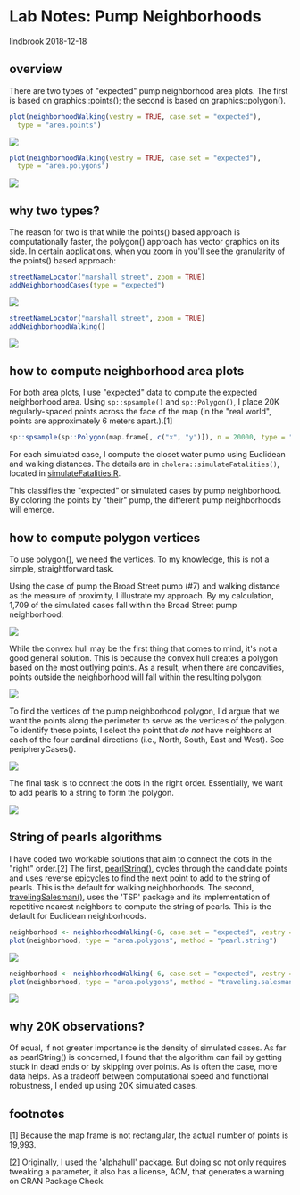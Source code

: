 Lab Notes: Pump Neighborhoods
================
lindbrook
2018-12-18

overview
--------

There are two types of "expected" pump neighborhood area plots. The first is based on graphics::points(); the second is based on graphics::polygon().

``` r
plot(neighborhoodWalking(vestry = TRUE, case.set = "expected"),
  type = "area.points")
```

<img src="pump.neighborhoods.notes_files/figure-markdown_github/area_points-1.png" style="display: block; margin: auto;" />

``` r
plot(neighborhoodWalking(vestry = TRUE, case.set = "expected"),
  type = "area.polygons")
```

<img src="pump.neighborhoods.notes_files/figure-markdown_github/area_polygons-1.png" style="display: block; margin: auto;" />

why two types?
--------------

The reason for two is that while the points() based approach is computationally faster, the polygon() approach has vector graphics on its side. In certain applications, when you zoom in you'll see the granularity of the points() based approach:

``` r
streetNameLocator("marshall street", zoom = TRUE)
addNeighborhoodCases(type = "expected")
```

<img src="pump.neighborhoods.notes_files/figure-markdown_github/marshall_points-1.png" style="display: block; margin: auto;" />

``` r
streetNameLocator("marshall street", zoom = TRUE)
addNeighborhoodWalking()
```

<img src="pump.neighborhoods.notes_files/figure-markdown_github/marshall_polygons-1.png" style="display: block; margin: auto;" />

how to compute neighborhood area plots
--------------------------------------

For both area plots, I use "expected" data to compute the expected neighborhood area. Using `sp::spsample()` and `sp::Polygon()`, I place 20K regularly-spaced points across the face of the map (in the "real world", points are approximately 6 meters apart.).[1]

``` r
sp::spsample(sp::Polygon(map.frame[, c("x", "y")]), n = 20000, type = "regular")
```

For each simulated case, I compute the closet water pump using Euclidean and walking distances. The details are in `cholera::simulateFatalities()`, located in [simulateFatalities.R](https://github.com/lindbrook/cholera/blob/master/R/simulateFatalities.R).

This classifies the "expected" or simulated cases by pump neighborhood. By coloring the points by "their" pump, the different pump neighborhoods will emerge.

how to compute polygon vertices
-------------------------------

To use polygon(), we need the vertices. To my knowledge, this is not a simple, straightforward task.

Using the case of pump the Broad Street pump (\#7) and walking distance as the measure of proximity, I illustrate my approach. By my calculation, 1,709 of the simulated cases fall within the Broad Street pump neighborhood:

![](cloud-1.png)

While the convex hull may be the first thing that comes to mind, it's not a good general solution. This is because the convex hull creates a polygon based on the most outlying points. As a result, when there are concavities, points outside the neighborhood will fall within the resulting polygon:

![](hull-1.png)

To find the vertices of the pump neighborhood polygon, I'd argue that we want the points along the perimeter to serve as the vertices of the polygon. To identify these points, I select the point that *do not* have neighbors at each of the four cardinal directions (i.e., North, South, East and West). See peripheryCases().

![](perimeter-1.png)

The final task is to connect the dots in the right order. Essentially, we want to add pearls to a string to form the polygon.

![](pearl_string-1.png)

String of pearls algorithms
---------------------------

I have coded two workable solutions that aim to connect the dots in the "right" order.[2] The first, [pearlString()](https://github.com/lindbrook/cholera/blob/master/R/pearlString.R), cycles through the candidate points and uses reverse [epicycles](https://en.wikipedia.org/wiki/Deferent_and_epicycle) to find the next point to add to the string of pearls. This is the default for walking neighborhoods. The second, [travelingSalesman()](https://github.com/lindbrook/cholera/blob/master/R/pearlString.R), uses the 'TSP' package and its implementation of repetitive nearest neighbors to compute the string of pearls. This is the default for Euclidean neighborhoods.

``` r
neighborhood <- neighborhoodWalking(-6, case.set = "expected", vestry = TRUE)
plot(neighborhood, type = "area.polygons", method = "pearl.string")
```

<img src="pump.neighborhoods.notes_files/figure-markdown_github/pearl_string-1.png" style="display: block; margin: auto;" />

``` r
neighborhood <- neighborhoodWalking(-6, case.set = "expected", vestry = TRUE)
plot(neighborhood, type = "area.polygons", method = "traveling.salesman")
```

<img src="pump.neighborhoods.notes_files/figure-markdown_github/traveling-1.png" style="display: block; margin: auto;" />

why 20K observations?
---------------------

Of equal, if not greater importance is the density of simulated cases. As far as pearlString() is concerned, I found that the algorithm can fail by getting stuck in dead ends or by skipping over points. As is often the case, more data helps. As a tradeoff between computational speed and functional robustness, I ended up using 20K simulated cases.

footnotes
---------

[1] Because the map frame is not rectangular, the actual number of points is 19,993.

[2] Originally, I used the 'alphahull' package. But doing so not only requires tweaking a parameter, it also has a license, ACM, that generates a warning on CRAN Package Check.
